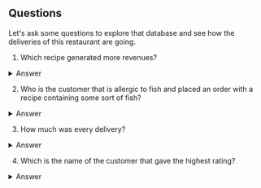 ## Questions

Let's ask some questions to explore that database and see how the deliveries of this restaurant are going.

1. Which recipe generated more revenues? 

<details>

  <summary>Answer</summary>
  

```
BBQ Feast
```
Code

```ruby

SELECT
  recipe.name, SUM(orders.price)
FROM
  recipe
JOIN
  orders 
ON
  recipe.id = orders.recipe_id
GROUP BY
  1
ORDER BY
  2 DESC;
```
![image](https://github.com/alexalra/Portfolio-2/assets/78654579/1d309813-3fa4-4285-8bf9-27bdefa8538a)

</details>


2. Who is the customer that is allergic to fish and placed an order with a recipe containing some sort of fish? 

<details>

  <summary>Answer</summary>
  

```
It was Geoff, who ordered Po boy, that contains catfish.
```
Code

```ruby

SELECT
  customer.name,
  customer.allergens,
  recipe.ingredients
FROM
  recipe
JOIN
  orders 
ON
  recipe.id = orders.recipe_id
JOIN
  customer
ON
  orders.customer_id = customer.id
WHERE
  recipe.ingredients LIKE '%fish%' AND customer.allergens = 'fish'

```
</details>

3. How much was every delivery?

<details>

  <summary>Answer</summary>
  

```
 The orders.price is always higher than recipe.price.
That is because orders.price includes the cost of the delivery.
To calculate exactly how much every customer paid for the delivery
we will deduct the recipe.price from every order.price and round the result. 
```
Code

```ruby

SELECT
  orders.id,
  ROUND(orders.price - recipe.price,2) AS DELIVERY_PRICE
FROM
  recipe
JOIN
  orders
ON
  recipe.id = orders.recipe_id


```
![image](https://github.com/alexalra/Portfolio-2/assets/78654579/30fe6f67-8060-4a91-8807-eae0d2067279)

</details>

4. Which is the name of the customer that gave the highest rating?

<details>

  <summary>Answer</summary>
  

```
XXXXXXXXXXXXX
```
Code

```ruby

SELECT 
  ROUND(SUM(UnitPrice * Quantity), 2) AS SALES
FROM 
  InvoiceLine; 

```
</details>
